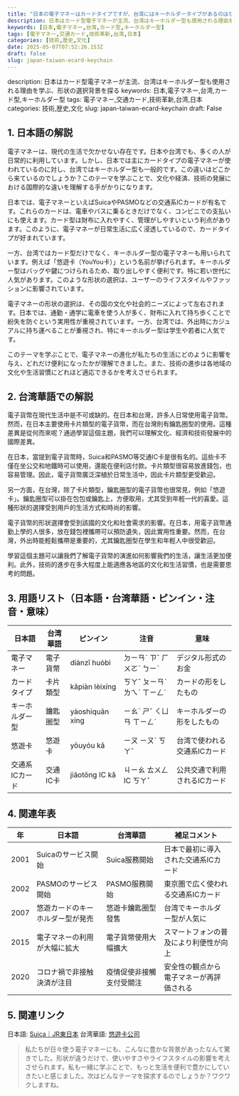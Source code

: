 ```yaml
---
title: "日本の電子マネーはカードタイプですが、台湾にはキーホルダータイプがあるのはなぜ？"
description: 日本はカード型電子マネーが主流、台湾はキーホルダー型も使用される理由を学ぶ、形状の選択背景を探る
keywords: [日本,電子マネー,台湾,カード型,キーホルダー型]
tags: [電子マネー,交通カード,技術革新,台湾,日本]
categories: [技術,歴史,文化]
date: 2025-05-07T07:52:26.153Z
draft: false
slug: japan-taiwan-ecard-keychain
---
```


description: 
日本はカード型電子マネーが主流、台湾はキーホルダー型も使用される理由を学ぶ、形状の選択背景を探る
keywords: 
日本,電子マネー,台湾,カード型,キーホルダー型
tags: 
電子マネー,交通カード,技術革新,台湾,日本
categories: 
技術,歴史,文化
slug: 
japan-taiwan-ecard-keychain
draft: 
False

## 1. 日本語の解説

電子マネーは、現代の生活で欠かせない存在です。日本や台湾でも、多くの人が日常的に利用しています。しかし、日本では主にカードタイプの電子マネーが使われているのに対し、台湾ではキーホルダー型も一般的です。この違いはどこから来ているのでしょうか？このテーマを学ぶことで、文化や経済、技術の発展における国際的な違いを理解する手がかりになります。

日本では、電子マネーといえばSuicaやPASMOなどの交通系ICカードが有名です。これらのカードは、電車やバスに乗るときだけでなく、コンビニでの支払いにも使えます。カード型は財布に入れやすく、管理がしやすいという利点があります。このように、電子マネーが日常生活に広く浸透しているので、カードタイプが好まれています。

一方、台湾ではカード型だけでなく、キーホルダー型の電子マネーも用いられています。例えば「悠遊卡（YouYou卡）」という名前が挙げられます。キーホルダー型はバッグや鍵につけられるため、取り出しやすく便利です。特に若い世代に人気があります。このような形状の選択は、ユーザーのライフスタイルやファッションに影響されています。

電子マネーの形状の選択は、その国の文化や社会的ニーズによって左右されます。日本では、通勤・通学に電車を使う人が多く、財布に入れて持ち歩くことで紛失を防ぐという実用性が重視されています。一方、台湾では、外出時にカジュアルに持ち運べることが重視され、特にキーホルダー型は学生や若者に人気です。

このテーマを学ぶことで、電子マネーの進化が私たちの生活にどのように影響を与え、どれだけ便利になったかが理解できました。また、技術の進歩は各地域の文化や生活習慣にどれほど適応できるかを考えさせられます。

## 2. 台湾華語での解説

電子貨幣在現代生活中是不可或缺的。在日本和台灣，許多人日常使用電子貨幣。然而，在日本主要使用卡片類型的電子貨幣，而在台灣則有鑰匙圈型的使用。這種差異是從何而來呢？通過學習這個主題，我們可以理解文化、經濟和技術發展中的國際差異。

在日本，當提到電子貨幣時，Suica和PASMO等交通IC卡是很有名的。這些卡不僅在坐公交和地鐵時可以使用，還能在便利店付款。卡片類型很容易放進錢包，也容易管理。因此，電子貨幣廣泛深植於日常生活中，因此卡片類型更受歡迎。

另一方面，在台灣，除了卡片類型，鑰匙圈型的電子貨幣也很常見，例如「悠遊卡」。鑰匙圈型可以掛在包包或鑰匙上，方便取用，尤其受到年輕一代的喜愛。這種形狀的選擇受到用戶的生活方式和時尚的影響。

電子貨幣的形狀選擇會受到該國的文化和社會需求的影響。在日本，用電子貨幣通勤上學的人很多，放在錢包裡攜帶可以預防遺失，因此實用性重要。然而，在台灣，外出時能輕鬆攜帶是重要的，尤其鑰匙圈型在學生和年輕人中很受歡迎。

學習這個主題可以讓我們了解電子貨幣的演進如何影響我們的生活，讓生活更加便利。此外，技術的進步在多大程度上能適應各地區的文化和生活習慣，也是需要思考的問題。

## 3. 用語リスト（日本語・台湾華語・ピンイン・注音・意味）

| 日本語          | 台湾華語            | ピンイン   | 注音     | 意味                             |
|----------------|---------------------|-----------|----------|--------------------------------|
| 電子マネー      | 電子貨幣            | diànzǐ huòbì | ㄉㄧㄢˋ ㄗˇ ㄏㄨㄛˋ ㄅㄧˋ | デジタル形式のお金             |
| カードタイプ    | 卡片類型           | kǎpiàn lèixíng | ㄎㄚˇ ㄆㄧㄢˋ ㄌㄟˋ ㄒㄧㄥˊ | カードの形をしたもの         |
| キーホルダー型  | 鑰匙圈型           | yàoshiquān xíng | ㄧㄠˋ ㄕˇ ㄑㄩㄢ ㄒㄧㄥˊ | キーホルダーの形をしたもの   |
| 悠遊卡          | 悠遊卡              | yōuyóu kǎ | ㄧㄡ ㄧㄡˊ ㄎㄚˇ | 台湾で使われる交通系ICカード |
| 交通系ICカード  | 交通IC卡           | jiāotōng IC kǎ | ㄐㄧㄠ ㄊㄨㄥ IC ㄎㄚˇ | 公共交通で利用されるICカード |

## 4. 関連年表

| 年 | 日本語                      | 台湾華語                     | 補足コメント                             |
|----|----------------------------|----------------------------|--------------------------------------|
| 2001 | Suicaのサービス開始      | Suica服務開始              | 日本で最初に導入された交通系ICカード    |
| 2002 | PASMOのサービス開始     | PASMO服務開始             | 東京圏で広く使われる交通系ICカード    |
| 2007 | 悠遊カードのキーホルダー型が発売 | 悠遊卡鑰匙圈型發售        | 台湾でキーホルダー型が人気に          |
| 2015 | 電子マネーの利用が大幅に拡大 | 電子貨幣使用大幅擴大     | スマートフォンの普及により利便性が向上  |
| 2020 | コロナ禍で非接触決済が注目 | 疫情促使非接觸支付受關注 | 安全性の観点から電子マネーが再評価される |

## 5. 関連リンク  

日本語: [Suica｜JR東日本](https://www.jreast.co.jp/suica/)
台湾華語: [悠遊卡公司](https://www.easycard.com.tw/)

>私たちが日々使う電子マネーにも、こんなに豊かな背景があったなんて驚きでした。形状が違うだけで、使いやすさやライフスタイルの影響を考えさせられます。私も一緒に学ぶことで、もっと生活を便利で豊かにしていきたいと感じました。次はどんなテーマを探求するのでしょうか？ワクワクしますね。
